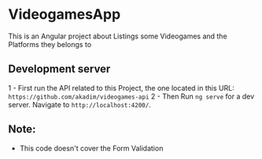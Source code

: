 # VideogamesApp

This is an Angular project about Listings some Videogames and the Platforms they belongs to

## Development server

1 - First run the API related to this Project, the one located in this URL: `https://github.com/akadim/videogames-api`
2 - Then Run `ng serve` for a dev server. Navigate to `http://localhost:4200/`.


## Note:

- This code doesn't cover the Form Validation


